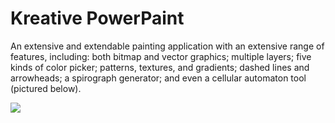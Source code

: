 Kreative PowerPaint
===================

An extensive and extendable painting application with an extensive range of features, including: both bitmap and vector graphics; multiple layers; five kinds of color picker; patterns, textures, and gradients; dashed lines and arrowheads; a spirograph generator; and even a cellular automaton tool (pictured below).

![](http://www.kreativekorp.com/personal/portfolio/ui_powerpaint.png)
